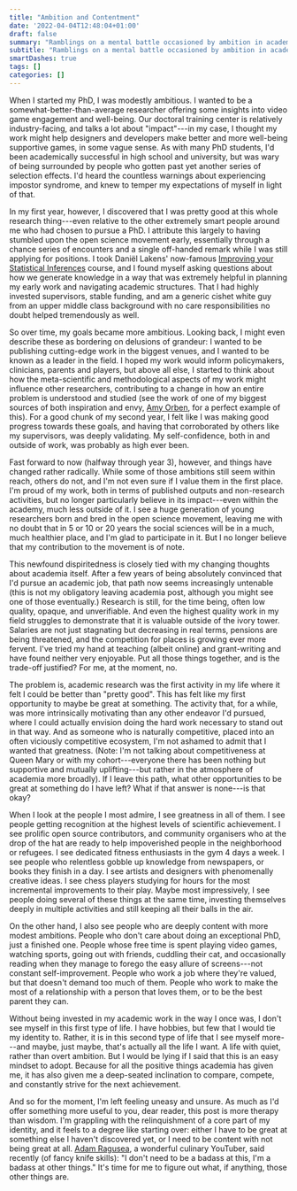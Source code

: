 ```yaml
---
title: "Ambition and Contentment"
date: '2022-04-04T12:48:04+01:00'
draft: false
summary: "Ramblings on a mental battle occasioned by ambition in academia."
subtitle: "Ramblings on a mental battle occasioned by ambition in academia"
smartDashes: true
tags: []
categories: []
---
```


When I started my PhD, I was modestly ambitious. I wanted to be a somewhat-better-than-average researcher offering some insights into video game engagement and well-being. Our doctoral training center is relatively industry-facing, and talks a lot about "impact"---in my case, I thought my work might help designers and developers make better and more well-being supportive games, in some vague sense. As with many PhD students, I'd been academically successful in high school and university, but was wary of being surrounded by people who gotten past yet another series of selection effects. I'd heard the countless warnings about experiencing impostor syndrome, and knew to temper my expectations of myself in light of that.

In my first year, however, I discovered that I was pretty good at this whole research thing---even relative to the other extremely smart people around me who had chosen to pursue a PhD. I attribute this largely to having stumbled upon the open science movement early, essentially through a chance series of encounters and a single off-handed remark while I was still applying for positions. I took Daniël Lakens' now-famous [Improving your Statistical Inferences](https://www.coursera.org/learn/statistical-inferences) course, and I found myself asking questions about how we generate knowledge in a way that was extremely helpful in planning my early work and navigating academic structures. That I had highly invested supervisors, stable funding, and am a generic cishet white guy from an upper middle class background with no care responsibilities no doubt helped tremendously as well.

So over time, my goals became more ambitious. Looking back, I might even describe these as bordering on delusions of grandeur: I wanted to be publishing cutting-edge work in the biggest venues, and I wanted to be known as a leader in the field. I hoped my work would inform policymakers, clinicians, parents and players, but above all else, I started to think about how the meta-scientific and methodological aspects of my work might influence other researchers, contributing to a change in how an entire problem is understood and studied (see the work of one of my biggest sources of both inspiration and envy, [Amy Orben](https://orben.group), for a perfect example of this). For a good chunk of my second year, I felt like I was making good progress towards these goals, and having that corroborated by others like my supervisors, was deeply validating. My self-confidence, both in and outside of work, was probably as high ever been.

Fast forward to now (halfway through year 3), however, and things have changed rather radically. While some of those ambitions still seem within reach, others do not, and I'm not even sure if I value them in the first place. I'm proud of my work, both in terms of published outputs and non-research activities, but no longer particularly believe in its impact---even within the academy, much less outside of it. I see a huge generation of young researchers born and bred in the open science movement, leaving me with no doubt that in 5 or 10 or 20 years the social sciences will be in a much, much healthier place, and I'm glad to participate in it. But I no longer believe that my contribution to the movement is of note. 

This newfound dispiritedness is closely tied with my changing thoughts about academia itself. After a few years of being absolutely convinced that I'd pursue an academic job, that path now seems increasingly untenable (this is not my obligatory leaving academia post, although you might see one of those eventually.) Research is still, for the time being, often low quality, opaque, and unverifiable. And even the highest quality work in my field struggles to demonstrate that it is valuable outside of the ivory tower. Salaries are not just stagnating but decreasing in real terms, pensions are being threatened, and the competition for places is growing ever more fervent. I've tried my hand at teaching (albeit online) and grant-writing and have found neither very enjoyable. Put all those things together, and is the trade-off justified? For me, at the moment, no.

The problem is, academic research was the first activity in my life where it felt I could be better than "pretty good". This has felt like my first opportunity to maybe be great at something. The activity that, for a while, was more intrinsically motivating than any other endeavor I'd pursued, where I could actually envision doing the hard work necessary to stand out in that way. And as someone who is naturally competitive, placed into an often viciously competitive ecosystem, I'm not ashamed to admit that I wanted that greatness. (Note: I'm not talking about competitiveness at Queen Mary or with my cohort---everyone there has been nothing but supportive and mutually uplifting---but rather in the atmosphere of academia more broadly). If I leave this path, what other opportunities to be great at something do I have left? What if that answer is none---is that okay?

When I look at the people I most admire, I see greatness in all of them. I see people getting recognition at the highest levels of scientific achievement. I see prolific open source contributors, and community organisers who at the drop of the hat are ready to help impoverished people in the neighborhood or refugees. I see dedicated fitness enthusiasts in the gym 4 days a week. I see people who relentless gobble up knowledge from newspapers, or books they finish in a day. I see artists and designers with phenomenally creative ideas. I see chess players studying for hours for the most incremental improvements to their play. Maybe most impressively, I see people doing several of these things at the same time, investing themselves deeply in multiple activities and still keeping all their balls in the air.

On the other hand, I also see people who are deeply content with more modest ambitions. People who don't care about doing an exceptional PhD, just a finished one. People whose free time is spent playing video games, watching sports, going out with friends, cuddling their cat, and occasionally reading when they manage to forego the easy allure of screens---not constant self-improvement. People who work a job where they're valued, but that doesn't demand too much of them. People who work to make the most of a relationship with a person that loves them, or to be the best parent they can. 

Without being invested in my academic work in the way I once was, I don't see myself in this first type of life. I have hobbies, but few that I would tie my identity to. Rather, it is in this second type of life that I see myself more---and maybe, just maybe, that's actually all the life I want. A life with quiet, rather than overt ambition. But I would be lying if I said that this is an easy mindset to adopt. Because for all the positive things academia has given me, it has also given me a deep-seated inclination to compare, compete, and constantly strive for the next achievement. 

And so for the moment, I'm left feeling uneasy and unsure. As much as I'd offer something more useful to you, dear reader, this post is more therapy than wisdom. I'm grappling with the relinquishment of a core part of my identity, and it feels to a degree like starting over: either I have to be great at something else I haven't discovered yet, or I need to be content with not being great at all. [Adam Ragusea](https://www.youtube.com/user/aragusea), a wonderful culinary YouTuber, said recently (of fancy knife skills): "I don't need to be a badass at this, I'm a badass at other things." It's time for me to figure out what, if anything, those other things are.